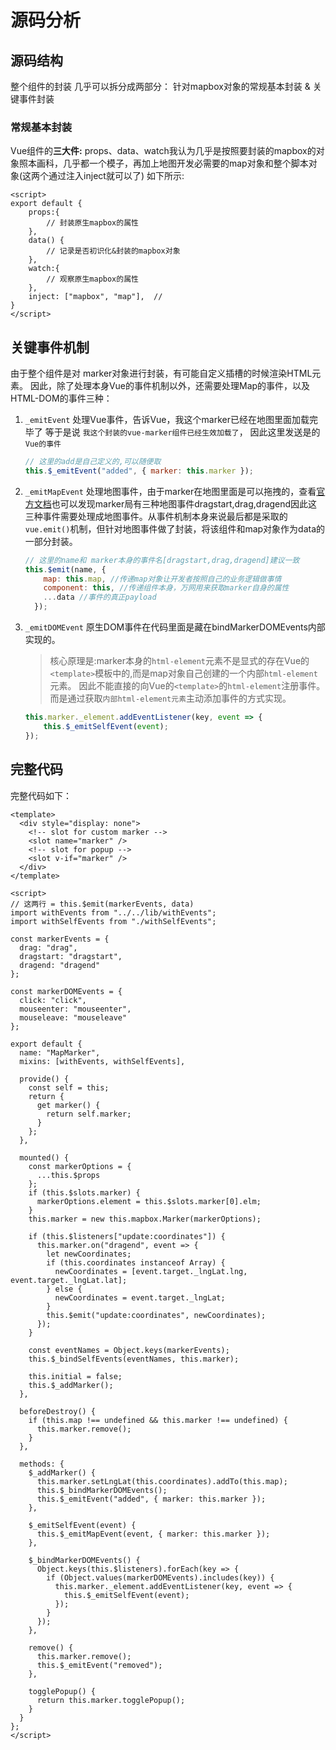 # 源码分析
## 源码结构
整个组件的封装 几乎可以拆分成两部分： 针对mapbox对象的常规基本封装 & 关键事件封装
### 常规基本封装
Vue组件的**三大件:** props、data、watch我认为几乎是按照要封装的mapbox的对象照本画科，几乎都一个模子，再加上地图开发必需要的map对象和整个脚本对象(这两个通过注入inject就可以了)
如下所示:
``` vue
<script>
export default {
    props:{
        // 封装原生mapbox的属性
    },
    data() {
        // 记录是否初识化&封装的mapbox对象
    },
    watch:{
        // 观察原生mapbox的属性
    },
    inject: ["mapbox", "map"],  //
}
</script>
```

## 关键事件机制
由于整个组件是对 marker对象进行封装，有可能自定义插槽的时候渲染HTML元素。
因此，除了处理本身Vue的事件机制以外，还需要处理Map的事件，以及HTML-DOM的事件三种：


1. `_emitEvent` 处理Vue事件，告诉Vue，我这个marker已经在地图里面加载完毕了 等于是说 `我这个封装的vue-marker组件已经生效加载了`， 因此这里发送是的`Vue的事件`
    ``` js
    // 这里的add是自己定义的,可以随便取
    this.$_emitEvent("added", { marker: this.marker });
    ```
1. `_emitMapEvent` 处理地图事件，由于marker在地图里面是可以拖拽的，查看[官方文档](https://docs.mapbox.com/mapbox-gl-js/api/#marker.event:dragstart)也可以发现marker局有三种地图事件dragstart,drag,dragend因此这三种事件需要处理成地图事件。从事件机制本身来说最后都是采取的`vue.emit()`机制，但针对地图事件做了封装，将该组件和map对象作为data的一部分封装。 
    ``` js
    // 这里的name和 marker本身的事件名[dragstart,drag,dragend]建议一致
    this.$emit(name, {
        map: this.map, //传递map对象让开发者按照自己的业务逻辑做事情
        component: this, //传递组件本身，万网用来获取marker自身的属性
        ...data //事件的真正payload
      });
    ```
1. `_emitDOMEvent` 原生DOM事件在代码里面是藏在bindMarkerDOMEvents内部实现的。
    > 核心原理是:marker本身的`html-element`元素不是显式的存在Vue的`<template>`模板中的,而是map对象自己创建的一个内部`html-element`元素。 因此不能直接的向Vue的`<template>`的`html-element`注册事件。而是通过获取`内部html-element元素`主动添加事件的方式实现。
    ``` js
    this.marker._element.addEventListener(key, event => {
        this.$_emitSelfEvent(event);
    });
    ```

## 完整代码
完整代码如下： 

``` vue
<template>
  <div style="display: none">
    <!-- slot for custom marker -->
    <slot name="marker" />
    <!-- slot for popup -->
    <slot v-if="marker" />
  </div>
</template>

<script>
// 这两行 = this.$emit(markerEvents, data)
import withEvents from "../../lib/withEvents";
import withSelfEvents from "./withSelfEvents";

const markerEvents = {
  drag: "drag",
  dragstart: "dragstart",
  dragend: "dragend"
};

const markerDOMEvents = {
  click: "click",
  mouseenter: "mouseenter",
  mouseleave: "mouseleave"
};

export default {
  name: "MapMarker",
  mixins: [withEvents, withSelfEvents],

  provide() {
    const self = this;
    return {
      get marker() {
        return self.marker;
      }
    };
  },

  mounted() {
    const markerOptions = {
      ...this.$props
    };
    if (this.$slots.marker) {
      markerOptions.element = this.$slots.marker[0].elm;
    }
    this.marker = new this.mapbox.Marker(markerOptions);

    if (this.$listeners["update:coordinates"]) {
      this.marker.on("dragend", event => {
        let newCoordinates;
        if (this.coordinates instanceof Array) {
          newCoordinates = [event.target._lngLat.lng, event.target._lngLat.lat];
        } else {
          newCoordinates = event.target._lngLat;
        }
        this.$emit("update:coordinates", newCoordinates);
      });
    }

    const eventNames = Object.keys(markerEvents);
    this.$_bindSelfEvents(eventNames, this.marker);

    this.initial = false;
    this.$_addMarker();
  },

  beforeDestroy() {
    if (this.map !== undefined && this.marker !== undefined) {
      this.marker.remove();
    }
  },

  methods: {
    $_addMarker() {
      this.marker.setLngLat(this.coordinates).addTo(this.map);
      this.$_bindMarkerDOMEvents();
      this.$_emitEvent("added", { marker: this.marker });
    },

    $_emitSelfEvent(event) {
      this.$_emitMapEvent(event, { marker: this.marker });
    },

    $_bindMarkerDOMEvents() {
      Object.keys(this.$listeners).forEach(key => {
        if (Object.values(markerDOMEvents).includes(key)) {
          this.marker._element.addEventListener(key, event => {
            this.$_emitSelfEvent(event);
          });
        }
      });
    },

    remove() {
      this.marker.remove();
      this.$_emitEvent("removed");
    },

    togglePopup() {
      return this.marker.togglePopup();
    }
  }
};
</script>
```